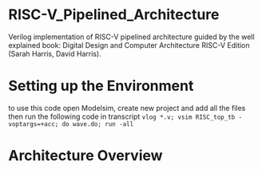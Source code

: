 # RISC-V_Pipelined_Architecture
Verilog implementation of RISC-V pipelined architecture guided by the well explained book: Digital Design and Computer Architecture RISC-V Edition (Sarah Harris, David Harris).

# Setting up the Environment
to use this code open Modelsim, create new project and add all the files
then run the following code in transcript
`vlog *.v; vsim RISC_top_tb -voptargs=+acc; do wave.do; run -all`

# Architecture Overview
